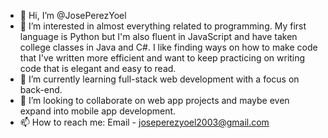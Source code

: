 - 👋 Hi, I’m @JosePerezYoel
- 👀 I’m interested in almost everything related to programming. My first language is Python but I'm also fluent in JavaScript and have taken college classes in Java and C#. I like finding ways on how to make code that I've written more efficient and want to keep practicing on writing code that is elegant and easy to read.
- 🌱 I’m currently learning full-stack web development with a focus on back-end.
- 💞️ I’m looking to collaborate on web app projects and maybe even expand into mobile app development.
- 📫 How to reach me: Email - joseperezyoel2003@gmail.com
